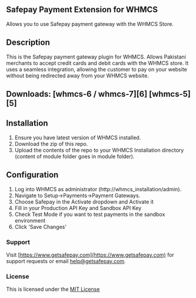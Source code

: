 ## Safepay Payment Extension for WHMCS

Allows you to use Safepay payment gateway with the WHMCS Store.

## Description

​This is the Safepay payment gateway plugin for WHMCS. Allows Pakistani merchants to accept credit cards and debit cards with the WHMCS store. It uses a seamless integration, allowing the customer to pay on your website without being redirected away from your WHMCS website.

## Downloads: [whmcs-6 / whmcs-7][6] [whmcs-5][5]

## Installation

1. Ensure you have latest version of WHMCS installed.
2. Download the zip of this repo.
3. Upload the contents of the repo to your WHMCS Installation directory (content of module folder goes in module folder).

## Configuration

1. Log into WHMCS as administrator (http://whmcs_installation/admin).
2. Navigate to Setup->Payments->Payment Gateways.
3. Choose Safepay in the Activate dropdown and Activate it
4. Fill in your Production API Key and Sandbox API Key
5. Check Test Mode if you want to test payments in the sandbox environment
6. Click 'Save Changes'

### Support

Visit [https://www.getsafepay.com](https://www.getsafepay.com) for support requests or email <help@getsafepay.com>.

### License

This is licensed under the [MIT License][mit]

[mit]: https://opensource.org/licenses/MIT
